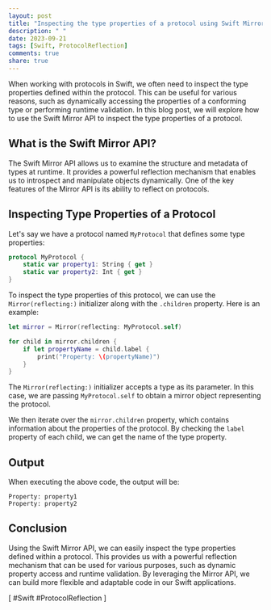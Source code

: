 ```yaml
---
layout: post
title: "Inspecting the type properties of a protocol using Swift Mirror API"
description: " "
date: 2023-09-21
tags: [Swift, ProtocolReflection]
comments: true
share: true
---
```


When working with protocols in Swift, we often need to inspect the type properties defined within the protocol. This can be useful for various reasons, such as dynamically accessing the properties of a conforming type or performing runtime validation. In this blog post, we will explore how to use the Swift Mirror API to inspect the type properties of a protocol.

## What is the Swift Mirror API?

The Swift Mirror API allows us to examine the structure and metadata of types at runtime. It provides a powerful reflection mechanism that enables us to introspect and manipulate objects dynamically. One of the key features of the Mirror API is its ability to reflect on protocols.

## Inspecting Type Properties of a Protocol

Let's say we have a protocol named `MyProtocol` that defines some type properties:

```swift
protocol MyProtocol {
    static var property1: String { get }
    static var property2: Int { get }
}
```

To inspect the type properties of this protocol, we can use the `Mirror(reflecting:)` initializer along with the `.children` property. Here is an example:

```swift
let mirror = Mirror(reflecting: MyProtocol.self)

for child in mirror.children {
    if let propertyName = child.label {
        print("Property: \(propertyName)")
    }
}
```

The `Mirror(reflecting:)` initializer accepts a type as its parameter. In this case, we are passing `MyProtocol.self` to obtain a mirror object representing the protocol.

We then iterate over the `mirror.children` property, which contains information about the properties of the protocol. By checking the `label` property of each child, we can get the name of the type property.

## Output

When executing the above code, the output will be:

```
Property: property1
Property: property2
```

## Conclusion

Using the Swift Mirror API, we can easily inspect the type properties defined within a protocol. This provides us with a powerful reflection mechanism that can be used for various purposes, such as dynamic property access and runtime validation. By leveraging the Mirror API, we can build more flexible and adaptable code in our Swift applications.

[ #Swift #ProtocolReflection ]